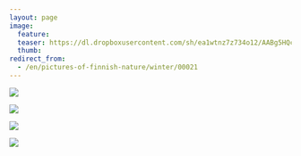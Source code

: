 ```yaml
---
layout: page
image:
  feature:
  teaser: https://dl.dropboxusercontent.com/sh/ea1wtnz7z734o12/AABg5HQcu6ityLzI7slNDduxa/luontokuvat/talvi/DSC59980-245px.jpg
  thumb:
redirect_from:
  - /en/pictures-of-finnish-nature/winter/00021
---
```


[![](https://dl.dropboxusercontent.com/sh/ea1wtnz7z734o12/AABKZNjxoHGfwQdvDk7AGQuXa/luontokuvat/talvi/DSC59980-800px.jpg)](https://dl.dropboxusercontent.com/sh/ea1wtnz7z734o12/AACdq8m8PFpYSE_9_xxMDpPga/luontokuvat/talvi/DSC59980.jpg)

[![](https://dl.dropboxusercontent.com/sh/ea1wtnz7z734o12/AAAc5Z_rQDLzgywPjsH3V9eHa/luontokuvat/talvi/DSC59984-800px.jpg)](https://dl.dropboxusercontent.com/sh/ea1wtnz7z734o12/AAA_1rEVm7PmjIqzbFk0FPZBa/luontokuvat/talvi/DSC59984.jpg)

[![](https://dl.dropboxusercontent.com/sh/ea1wtnz7z734o12/AADOEXVhP-NASRV1VKunzchDa/luontokuvat/talvi/DSC59987-800px.jpg)](https://dl.dropboxusercontent.com/sh/ea1wtnz7z734o12/AAD_We-YqqWwrguDlkGzBYpva/luontokuvat/talvi/DSC59987.jpg)

[![](https://dl.dropboxusercontent.com/sh/ea1wtnz7z734o12/AAAwqCTBeCfdnjHUhSrfcbMwa/luontokuvat/talvi/DSC59988-800px.jpg)](https://dl.dropboxusercontent.com/sh/ea1wtnz7z734o12/AAAowHJBLxXuUxyD_Cn-Yoeka/luontokuvat/talvi/DSC59988.jpg)
